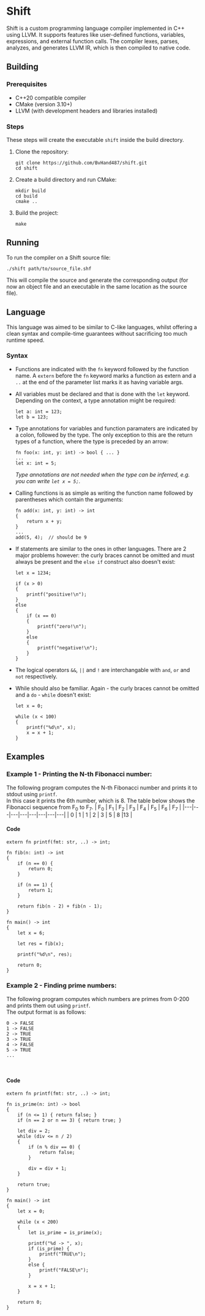 # Shift
Shift is a custom programming language compiler implemented in C++ using LLVM. It supports features like user-defined functions, variables, expressions, and external function calls. The compiler lexes, parses, analyzes, and generates LLVM IR, which is then compiled to native code.

## Building
### Prerequisites
- C++20 compatible compiler
- CMake (version 3.10+)
- LLVM (with development headers and libraries installed)

### Steps
These steps will create the executable ```shift``` inside the build directory.

1. Clone the repository:

    ```
    git clone https://github.com/BvHand487/shift.git
    cd shift
    ```

2. Create a build directory and run CMake:

    ```
    mkdir build
    cd build
    cmake ..
    ```

3. Build the project:

    ```
    make
    ```

## Running
To run the compiler on a Shift source file:

```
./shift path/to/source_file.shf
```

This will compile the source and generate the corresponding output (for now an object file and an executable in the same location as the source file).


## Language
This language was aimed to be similar to C-like languages, whilst offering a clean syntax and compile-time guarantees without sacrificing too much runtime speed.

### Syntax
- Functions are indicated with the `fn` keyword followed by the function name. A `extern` before the `fn` keyword marks a function as extern and a `..` at the end of the parameter list marks it as having variable args.

- All variables must be declared and that is done with the `let` keyword. Depending on the context, a type annotation might be required:
    ```
    let a: int = 123;
    let b = 123;
    ```

- Type annotations for variables and function paramaters are indicated by a colon, followed by the type. The only exception to this are the return types of a function, where the type is preceded by an arrow:
    
    ```
    fn foo(x: int, y: int) -> bool { ... }
    ...
    let x: int = 5;
    ```

    *Type annotations are not needed when the type can be inferred, e.g. you can write `let x = 5;`.*

- Calling functions is as simple as writing the function name followed by parentheses which contain the arguments:
    ```
    fn add(x: int, y: int) -> int
    {
        return x + y;
    }
    ...
    add(5, 4);  // should be 9
    ```

- If statements are similar to the ones in other languages. There are 2 major problems however: the curly braces cannot be omitted and must always be present and the `else if` construct also doesn't exist:
    ```
    let x = 1234;

    if (x > 0)
    {
        printf("positive!\n");
    }
    else
    {
        if (x == 0)
        {
            printf("zero!\n");
        }
        else
        {
            printf("negative!\n");
        }
    }
    ```

- The logical operators `&&`, `||` and `!` are interchangable with `and`, `or` and `not` respectively.

- While should also be familiar. Again - the curly braces cannot be omitted and a `do` - `while` doesn't exist:
    ```
    let x = 0;

    while (x < 100)
    {
        printf("%d\n", x);
        x = x + 1;
    }
    ```


## Examples
### Example 1 - Printing the N-th Fibonacci number:
The following program computes the N-th Fibonacci number and prints it to stdout using `printf`.
<br/>
In this case it prints the 6th number, which is 8.
The table below shows the Fibonacci sequence from F<sub>0</sub> to F<sub>7</sub>.
| F<sub>0</sub> | F<sub>1</sub> | F<sub>2</sub> | F<sub>3</sub> | F<sub>4</sub> | F<sub>5</sub> | F<sub>6</sub> | F<sub>7</sub> |
|---|---|---|---|---|---|---|---|
| 0 | 1 | 1 | 2 | 3 | 5 | 8 |13 |

#### Code
```
extern fn printf(fmt: str, ..) -> int;

fn fib(n: int) -> int
{
    if (n == 0) {
        return 0;
    }

    if (n == 1) {
        return 1;
    }

    return fib(n - 2) + fib(n - 1);
}

fn main() -> int
{
    let x = 6;

    let res = fib(x);

    printf("%d\n", res);

    return 0;
}
```

### Example 2 - Finding prime numbers:
The following program computes which numbers are primes from 0-200 and prints them out using `printf`.
<br/>
The output format is as follows:
```
0 -> FALSE
1 -> FALSE
2 -> TRUE
3 -> TRUE
4 -> FALSE
5 -> TRUE
...
```
<br/>

#### Code
```
extern fn printf(fmt: str, ..) -> int;

fn is_prime(n: int) -> bool
{
    if (n <= 1) { return false; }
    if (n == 2 or n == 3) { return true; }

    let div = 2;
    while (div <= n / 2)
    {
        if (n % div == 0) {
            return false;
        }

        div = div + 1;
    }

    return true;
}

fn main() -> int
{
    let x = 0;

    while (x < 200)
    {
        let is_prime = is_prime(x);

        printf("%d -> ", x);
        if (is_prime) {
            printf("TRUE\n");
        }
        else {
            printf("FALSE\n");
        }

        x = x + 1;
    }

    return 0;
}
```